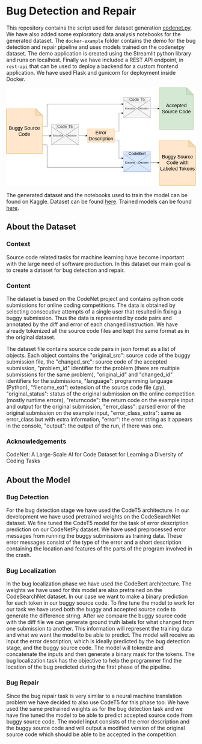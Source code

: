 # Bug Detection and Repair

This repository contains the script used for dataset generation
[codenet.py](codenet.py). We have also added some exploratory data analysis
notebooks for the generated dataset. The `docker-example` folder contains the
demo for the bug detection and repair pipeline and uses models trained on the
codenetpy dataset. The demo application is created using the Streamlit python
library and runs on localhost. Finally we have included a REST API endpoint, in
`rest-api` that can be used to deploy a backend for a custom frontend
application. We have used Flask and gunicorn for deployment inside Docker.

![thumbnail](./resources/architecture.png)

The generated dataset and the notebooks used to train the model can be found on
Kaggle. Dataset can be found
[here](https://www.kaggle.com/datasets/alexjercan/codenetpy). Trained models
can be found [here](https://huggingface.co/alexjercan).

## About the Dataset

### Context

Source code related tasks for machine learning have become important with the
large need of software production. In this dataset our main goal is to create a
dataset for bug detection and repair.

### Content

The dataset is based on the CodeNet project and contains python code
submissions for online coding competitions. The data is obtained by selecting
consecutive attempts of a single user that resulted in fixing a buggy
submission. Thus the data is represented by code pairs and annotated by the
diff and error of each changed instruction. We have already tokenized all the
source code files and kept the same format as in the original dataset.

The dataset file contains source code pairs in json format as a list of
objects. Each object contains the "original\_src": source code of the buggy
submission file, the "changed\_src": source code of the accepted submission,
"problem\_id" identifier for the problem (there are multiple submissions for the
same problem), "original\_id" and "changed\_id" identifiers for the submissions,
"language": programming language (Python), "filename\_ext": extension of the
source code file (.py), "original\_status": status of the original submission on
the online competition (mostly runtime errors), "returncode": the return code
on the example input and output for the original submission, "error\_class":
parsed error of the original submission on the example input,
"error\_class\_extra": same as error\_class but with extra information, "error":
the error string as it appears in the console, "output": the output of the run,
if there was one.

### Acknowledgements

CodeNet: A Large-Scale AI for Code Dataset for Learning a Diversity of Coding
Tasks

## About the Model

### Bug Detection

For the bug detection stage we have used the CodeT5 architecture. In our
development we have used pretrained weights on the CodeSearchNet dataset. We
fine tuned the CodeT5 model for the task of error description prediction on our
CodeNetPy dataset. We have used preprocessed error messages from running the
buggy submissions as training data. These error messages consist of the type of
the error and a short description containing the location and features of the
parts of the program involved in the crash.

### Bug Localization

In the bug localization phase we have used the CodeBert architecture. The
weights we have used for this model are also pretrained on the CodeSearchNet
dataset. In our case we want to make a binary prediction for each token in our
buggy source code. To fine tune the model to work for our task we have used
both the buggy and accepted source code to generate the difference string.
After we compare the buggy source code with the diff file we can generate
ground truth labels for what changed from one submission to another. This
information will represent the training data and what we want the model to be
able to predict. The model will receive as input the error description, which
is ideally predicted by the bug detection stage, and the buggy source code. The
model will tokenize and concatenate the inputs and then generate a binary mask
for the tokens. The bug localization task has the objective to help the
programmer find the location of the bug predicted during the first phase of
the pipeline.

### Bug Repair

Since the bug repair task is very similar to a neural machine translation
problem we have decided to also use CodeT5 for this phase too. We have used the
same pretrained weights as for the bug detection task and we have fine tuned
the model to be able to predict accepted source code from buggy source code.
The model input consists of the error description and the buggy source code and
will output a modified version of the original source code which should be able
to be accepted in the competition.
